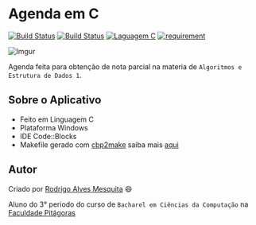 Agenda em C
===========
[![Build Status](https://dev.azure.com/rodrigo254mix/Agenda-em-C/_apis/build/status/Rodrigo54.Agenda-em-C?branchName=master)](https://dev.azure.com/rodrigo254mix/Agenda-em-C/_build/latest?definitionId=1&branchName=master)
[![Build Status](https://travis-ci.org/Rodrigo54/Agenda-em-C.svg?branch=master)](https://travis-ci.org/Rodrigo54/Agenda-em-C)
[![Laguagem C](https://img.shields.io/badge/laguagem-%20C%20-yellow.svg)](http://github.com/Rodrigo54/Agenda-em-C)
[![requirement](https://img.shields.io/badge/IDE-Code%3A%3ABlocks-orange.svg)](http://www.codeblocks.org/downloads)

![Imgur](https://i.imgur.com/ZPCvYh6.gif)

Agenda feita para obtenção de nota parcial na materia de `Algoritmos e Estrutura de Dados 1`.

## Sobre o Aplicativo

* Feito em Linguagem  C
* Plataforma Windows
* IDE Code::Blocks
* Makefile gerado com [cbp2make](https://sourceforge.net/projects/cbp2make/) saiba mais [aqui](https://stackoverflow.com/questions/26386335/codeblocks-build-from-bash)

## Autor

Criado por [Rodrigo Alves Mesquita](https://www.linkedin.com/pub/rodrigo-mesquita/90/572/40a) :smile:

Aluno do 3° periodo do curso de `Bacharel em Ciências da Computação` na [Faculdade Pitágoras](http://www.faculdadepitagoras.com.br/)
